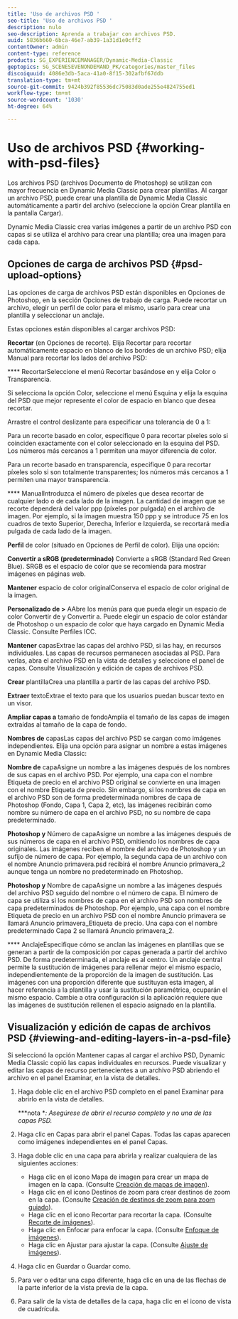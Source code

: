 ```yaml
---
title: 'Uso de archivos PSD '
seo-title: 'Uso de archivos PSD '
description: nulo
seo-description: Aprenda a trabajar con archivos PSD.
uuid: 5836b660-6bca-46e7-ab39-1a31d1e0cff2
contentOwner: admin
content-type: reference
products: SG_EXPERIENCEMANAGER/Dynamic-Media-Classic
geptopics: SG_SCENESEVENONDEMAND_PK/categories/master_files
discoiquuid: 4086e3db-5aca-41a0-8f15-302afbf67ddb
translation-type: tm+mt
source-git-commit: 9424b392f85536dc75083d0ade255e4824755ed1
workflow-type: tm+mt
source-wordcount: '1030'
ht-degree: 64%

---
```



# Uso de archivos PSD {#working-with-psd-files}

Los archivos PSD (archivos Documento de Photoshop) se utilizan con mayor frecuencia en Dynamic Media Classic para crear plantillas. Al cargar un archivo PSD, puede crear una plantilla de Dynamic Media Classic automáticamente a partir del archivo (seleccione la opción Crear plantilla en la pantalla Cargar).

Dynamic Media Classic crea varias imágenes a partir de un archivo PSD con capas si se utiliza el archivo para crear una plantilla; crea una imagen para cada capa.

## Opciones de carga de archivos PSD {#psd-upload-options}

Las opciones de carga de archivos PSD están disponibles en Opciones de Photoshop, en la sección Opciones de trabajo de carga. Puede recortar un archivo, elegir un perfil de color para el mismo, usarlo para crear una plantilla y seleccionar un anclaje.

Estas opciones están disponibles al cargar archivos PSD:

**Recortar**  (en Opciones de recorte). Elija Recortar para recortar automáticamente espacio en blanco de los bordes de un archivo PSD; elija Manual para recortar los lados del archivo PSD:

**** RecortarSeleccione el menú Recortar basándose en y elija Color o Transparencia.

Si selecciona la opción Color, seleccione el menú Esquina y elija la esquina del PSD que mejor represente el color de espacio en blanco que desea recortar.

Arrastre el control deslizante para especificar una tolerancia de 0 a 1:

Para un recorte basado en color, especifique 0 para recortar píxeles solo si coinciden exactamente con el color seleccionado en la esquina del PSD. Los números más cercanos a 1 permiten una mayor diferencia de color.

Para un recorte basado en transparencia, especifique 0 para recortar píxeles solo si son totalmente transparentes; los números más cercanos a 1 permiten una mayor transparencia.

**** ManualIntroduzca el número de píxeles que desea recortar de cualquier lado o de cada lado de la imagen. La cantidad de imagen que se recorte dependerá del valor ppp (píxeles por pulgada) en el archivo de imagen. Por ejemplo, si la imagen muestra 150 ppp y se introduce 75 en los cuadros de texto Superior, Derecha, Inferior e Izquierda, se recortará media pulgada de cada lado de la imagen.

**Perfil**  de color (situado en Opciones de Perfil de color). Elija una opción:

**Convertir a sRGB (predeterminado)** Convierte a sRGB (Standard Red Green Blue). SRGB es el espacio de color que se recomienda para mostrar imágenes en páginas web.

**Mantener** espacio de color originalConserva el espacio de color original de la imagen.

**Personalizado de >** AAbre los menús para que pueda elegir un espacio de color Convertir de y Convertir a. Puede elegir un espacio de color estándar de Photoshop o un espacio de color que haya cargado en Dynamic Media Classic. Consulte Perfiles ICC.

**Mantener** capasExtrae las capas del archivo PSD, si las hay, en recursos individuales. Las capas de recursos permanecen asociadas al PSD. Para verlas, abra el archivo PSD en la vista de detalles y seleccione el panel de capas. Consulte Visualización y edición de capas de archivos PSD.

**Crear** plantillaCrea una plantilla a partir de las capas del archivo PSD.

**Extraer** textoExtrae el texto para que los usuarios puedan buscar texto en un visor.

**Ampliar capas a** tamaño de fondoAmplía el tamaño de las capas de imagen extraídas al tamaño de la capa de fondo.

**Nombres de** capasLas capas del archivo PSD se cargan como imágenes independientes. Elija una opción para asignar un nombre a estas imágenes en Dynamic Media Classic:

**Nombre de** capaAsigne un nombre a las imágenes después de los nombres de sus capas en el archivo PSD. Por ejemplo, una capa con el nombre Etiqueta de precio en el archivo PSD original se convierte en una imagen con el nombre Etiqueta de precio. Sin embargo, si los nombres de capa en el archivo PSD son de forma predeterminada nombres de capa de Photoshop (Fondo, Capa 1, Capa 2, etc), las imágenes recibirán como nombre su número de capa en el archivo PSD, no su nombre de capa predeterminado.

**Photoshop y** Número de capaAsigne un nombre a las imágenes después de sus números de capa en el archivo PSD, omitiendo los nombres de capa originales. Las imágenes reciben el nombre del archivo de Photoshop y un sufijo de número de capa. Por ejemplo, la segunda capa de un archivo con el nombre Anuncio primavera.psd recibirá el nombre Anuncio primavera_2 aunque tenga un nombre no predeterminado en Photoshop.

**Photoshop y** Nombre de capaAsigne un nombre a las imágenes después del archivo PSD seguido del nombre o el número de capa. El número de capa se utiliza si los nombres de capa en el archivo PSD son nombres de capa predeterminados de Photoshop. Por ejemplo, una capa con el nombre Etiqueta de precio en un archivo PSD con el nombre Anuncio primavera se llamará Anuncio primavera_Etiqueta de precio. Una capa con el nombre predeterminado Capa 2 se llamará Anuncio primavera_2.

**** AnclajeEspecifique cómo se anclan las imágenes en plantillas que se generan a partir de la composición por capas generada a partir del archivo PSD. De forma predeterminada, el anclaje es al centro. Un anclaje central permite la sustitución de imágenes para rellenar mejor el mismo espacio, independientemente de la proporción de la imagen de sustitución. Las imágenes con una proporción diferente que sustituyan esta imagen, al hacer referencia a la plantilla y usar la sustitución paramétrica, ocuparán el mismo espacio. Cambie a otra configuración si la aplicación requiere que las imágenes de sustitución rellenen el espacio asignado en la plantilla.

## Visualización y edición de capas de archivos PSD  {#viewing-and-editing-layers-in-a-psd-file}

Si seleccionó la opción Mantener capas al cargar el archivo PSD, Dynamic Media Classic copió las capas individuales en recursos. Puede visualizar y editar las capas de recurso pertenecientes a un archivo PSD abriendo el archivo en el panel Examinar, en la vista de detalles.

1. Haga doble clic en el archivo PSD completo en el panel Examinar para abrirlo en la vista de detalles.

   ***nota **: Asegúrese de abrir el recurso completo y no una de las capas PSD.*

1. Haga clic en Capas para abrir el panel Capas. Todas las capas aparecen como imágenes independientes en el panel Capas.
1. Haga doble clic en una capa para abrirla y realizar cualquiera de las siguientes acciones:

   * Haga clic en el icono Mapa de imagen para crear un mapa de imagen en la capa. (Consulte [Creación de mapas de imagen](creating-image-maps.md#creating_image_maps)).
   * Haga clic en el icono Destinos de zoom para crear destinos de zoom en la capa. (Consulte [Creación de destinos de zoom para zoom guiado](creating-zoom-targets-guided-zoom.md#creating_zoom_targets_for_guided_zoom)).
   * Haga clic en el icono Recortar para recortar la capa. (Consulte [Recorte de imágenes](cropping-image.md#cropping_an_image)).
   * Haga clic en Enfocar para enfocar la capa. (Consulte [Enfoque de imágenes](sharpening-image.md#sharpening_an_image)).
   * Haga clic en Ajustar para ajustar la capa. (Consulte [Ajuste de imágenes](adjusting-image.md#adjusting_an_image)).

1. Haga clic en Guardar o Guardar como.
1. Para ver o editar una capa diferente, haga clic en una de las flechas de la parte inferior de la vista previa de la capa.
1. Para salir de la vista de detalles de la capa, haga clic en el icono de vista de cuadrícula.

